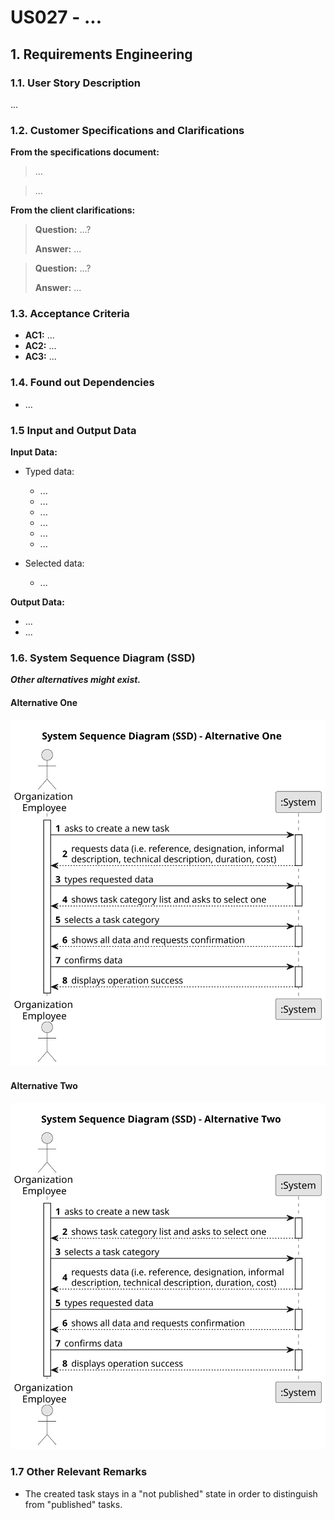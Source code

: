 # US027 - ...


## 1. Requirements Engineering

### 1.1. User Story Description

 ...

### 1.2. Customer Specifications and Clarifications 

**From the specifications document:**

>	...

>	...

**From the client clarifications:**

> **Question:** ...?
>
> **Answer:** ...

> **Question:** ...?
>
> **Answer:** ...

### 1.3. Acceptance Criteria

* **AC1:** ...
* **AC2:** ...
* **AC3:** ...

### 1.4. Found out Dependencies

* ...

### 1.5 Input and Output Data

**Input Data:**

* Typed data:
    * ...
    * ...
    * ...
    * ...
    * ...
    * ...
	
* Selected data:
    * ...

**Output Data:**

* ...
* ...

### 1.6. System Sequence Diagram (SSD)

**_Other alternatives might exist._**

#### Alternative One

![System Sequence Diagram - Alternative One](svg/us027-system-sequence-diagram-alternative-one.svg)

#### Alternative Two

![System Sequence Diagram - Alternative Two](svg/us027-system-sequence-diagram-alternative-two.svg)

### 1.7 Other Relevant Remarks

* The created task stays in a "not published" state in order to distinguish from "published" tasks.